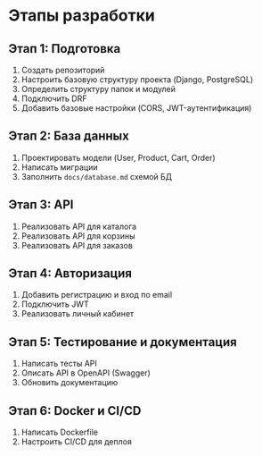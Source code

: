 # Этапы разработки

## Этап 1: Подготовка
1. Создать репозиторий
2. Настроить базовую структуру проекта (Django, PostgreSQL)
3. Определить структуру папок и модулей
4. Подключить DRF
5. Добавить базовые настройки (CORS, JWT-аутентификация)

## Этап 2: База данных
1. Проектировать модели (User, Product, Cart, Order)
2. Написать миграции
3. Заполнить `docs/database.md` схемой БД

## Этап 3: API
1. Реализовать API для каталога
2. Реализовать API для корзины
3. Реализовать API для заказов

## Этап 4: Авторизация
1. Добавить регистрацию и вход по email
2. Подключить JWT
3. Реализовать личный кабинет

## Этап 5: Тестирование и документация
1. Написать тесты API
2. Описать API в OpenAPI (Swagger)
3. Обновить документацию

## Этап 6: Docker и CI/CD
1. Написать Dockerfile
2. Настроить CI/CD для деплоя
